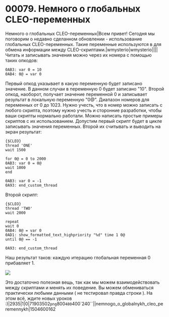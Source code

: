 # 00079. Немного о глобальных CLEO-переменных

Немного о глобальных CLEO-переменных|Всем привет! Сегодня мы поговорим о недавно сделанном обновлении - использование глобальных CLEO-переменных. Такие переменные используются в для обмена информации между CLEO-скриптами.|wmysterio|wmysterio||||Читать и записывать значения можно через их номера с помощью таких опкодов:

```
0AB3: var 0 = 10
0AB4: 0@ = var 0
```

Первый опкод указывает в какую переменную будет записано значение. В данном случаи в переменную 0 будет записано "10". Второй опкод, наоборот, получает значение переменной 0 и записывает результат в локальную переменную "0@". Диапазон номеров для переменных от 0 до 1023. Нужно учесть, что в номер можно записать с любого скрипта, поэтому нужно учесть и сторонние разработки, чтобы ваши скрипты нормально работали. Можно написать простые примеры скриптов с их использованием. Допустим первый скрипт будет в цикле записывать значения переменных. Второй их считывать и выводить на экран результат:

```
{$CLEO}
thread 'ONE'
wait 1500

for 0@ = 0 to 2000
0AB3: var 0 = 0@
wait 1000
end

0AB3: var 0 = -1
0A93: end_custom_thread
```

Второй скрипт:

```
{$CLEO}
thread 'TWO'
wait 2000

repeat
wait 0
0AB4: 0@ = var 0
0AD1: show_formatted_text_highpriority "%d" time 1 0@
until 0@ == -1

0A93: end_custom_thread
```

Наш результат таков: каждую итерацию глобальная переменная 0 прибавляет 1.

![](https://github.com/wmysterio/scm-scripting-lessons/raw/resources/\_pu/2/71903502.png)

Это достаточно полезная вещь, так как мы можем взаимодействовать между скриптами и менять их поведение. Вы можем обмениваться практически любыми данными ( не тестировал правда строки ). На этом всё, ждите новых уроков :)|2935|1|0|71903502`png`800`480`400\`240\`\`||nemnogo\_o\_globalnykh\_cleo\_peremennykh|1504600162
